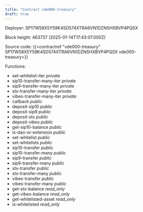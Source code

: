 ```yaml
---
title: "Contract vde000-treasury"
draft: true
---
```

Deployer: SP17W58X5Y59K4SD574XTRA6VN1DZNSHXBVP4PQSX


 



Block height: 463737 (2025-01-14T17:43:07.000Z)

Source code: {{<contractref "vde000-treasury" SP17W58X5Y59K4SD574XTRA6VN1DZNSHXBVP4PQSX vde000-treasury>}}

Functions:

* set-whitelist-iter _private_
* sip10-transfer-many-iter _private_
* sip9-transfer-many-iter _private_
* stx-transfer-many-iter _private_
* vibes-transfer-many-iter _private_
* callback _public_
* deposit-sip10 _public_
* deposit-sip9 _public_
* deposit-stx _public_
* deposit-vibes _public_
* get-sip10-balance _public_
* is-dao-or-extension _public_
* set-whitelist _public_
* set-whitelists _public_
* sip10-transfer _public_
* sip10-transfer-many _public_
* sip9-transfer _public_
* sip9-transfer-many _public_
* stx-transfer _public_
* stx-transfer-many _public_
* vibes-transfer _public_
* vibes-transfer-many _public_
* get-stx-balance _read_only_
* get-vibes-balance _read_only_
* get-whitelisted-asset _read_only_
* is-whitelisted _read_only_
